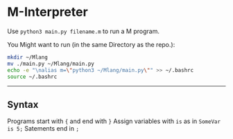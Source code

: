 # M-Interpreter

Use `python3 main.py filename.m` to run a M program.

You Might want to run (in the same Directory as the repo.):

```bash
mkdir ~/Mlang
mv ./main.py ~/Mlang/main.py
echo -e "\nalias m=\"python3 ~/Mlang/main.py\"" >> ~/.bashrc
source ~/.bashrc
```

---

## Syntax

Programs start with `{` and end with `}`
Assign variables with `is` as in `SomeVar is 5;`
Satements end in `;`

